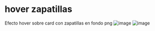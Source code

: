 # hover zapatillas
Efecto hover sobre card con zapatillas en fondo png
![image](https://user-images.githubusercontent.com/34665102/177911983-d0d39da4-b5ee-4b3e-b513-dd7047286ebd.png)
![image](https://user-images.githubusercontent.com/34665102/177912089-b39c2511-8b29-4878-a3c6-5019a28e1ca3.png)
